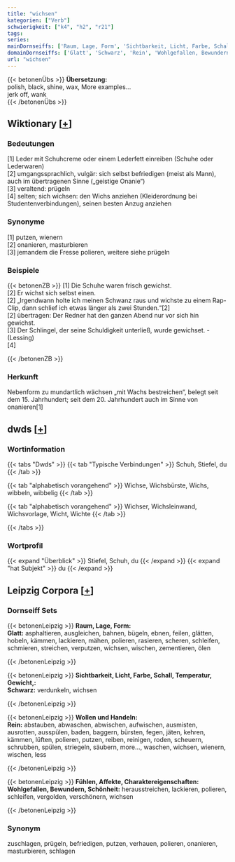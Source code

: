 ```yaml
---
title: "wichsen"
kategorien: ["Verb"]
schwierigkeit: ["k4", "h2", "r21"]
tags:
series:
mainDornseiffs: ['Raum, Lage, Form', 'Sichtbarkeit, Licht, Farbe, Schall, Temperatur, Gewicht,', 'Wollen und Handeln', 'Fühlen, Affekte, Charaktereigenschaften']
domainDornseiffs: ['Glatt', 'Schwarz', 'Rein', 'Wohlgefallen, Bewundern, Schönheit']
url: "wichsen"
---
```


{{< betonenÜbs >}}
**Übersetzung:**  
polish, black, shine, wax, More examples...  
jerk off, wank  
{{< /betonenÜbs >}}

## Wiktionary [[+](https://de.wiktionary.org/wiki/wichsen)]

### Bedeutungen
[1] Leder mit Schuhcreme oder einem Lederfett einreiben (Schuhe oder Lederwaren)  
[2] umgangssprachlich, vulgär: sich selbst befriedigen (meist als Mann), auch im übertragenen Sinne („geistige Onanie“)  
[3] veraltend: prügeln  
[4] selten; sich wichsen: den Wichs anziehen (Kleiderordnung bei Studentenverbindungen), seinen besten Anzug anziehen  

### Synonyme
[1] putzen, wienern  
[2] onanieren, masturbieren  
[3] jemandem die Fresse polieren, weitere siehe prügeln  

### Beispiele
{{< betonenZB >}}
[1] Die Schuhe waren frisch gewichst.  
[2] Er wichst sich selbst einen.  
[2] „Irgendwann holte ich meinen Schwanz raus und wichste zu einem Rap-Clip, dann schlief ich etwas länger als zwei Stunden.“[2]  
[2] übertragen: Der Redner hat den ganzen Abend nur vor sich hin gewichst.  
[3] Der Schlingel, der seine Schuldigkeit unterließ, wurde gewichset. - (Lessing)  
[4]  

{{< /betonenZB >}}
### Herkunft
Nebenform zu mundartlich wächsen „mit Wachs bestreichen“, belegt seit dem 15. Jahrhundert; seit dem 20. Jahrhundert auch im Sinne von onanieren[1]  



## dwds [[+](https://www.dwds.de/wb/wichsen)]

### Wortinformation
{{< tabs "Dwds" >}}
{{< tab "Typische Verbindungen" >}}
Schuh, Stiefel, du
{{< /tab >}}

{{< tab "alphabetisch vorangehend" >}}
Wichse, Wichsbürste, Wichs, wibbeln, wibbelig
{{< /tab >}}

{{< tab "alphabetisch vorangehend" >}}
Wichser, Wichsleinwand, Wichsvorlage, Wicht, Wichte
{{< /tab >}}

{{< /tabs >}}

### Wortprofil
{{< expand "Überblick" >}} Stiefel, Schuh, du {{< /expand >}}
{{< expand "hat Subjekt" >}} du {{< /expand >}}

## Leipzig Corpora [[+](https://corpora.uni-leipzig.de/en/res?word=wichsen&corpusId=deu_newscrawl-public_2018)]

### Dornseiff Sets
{{< betonenLeipzig >}}
**Raum, Lage, Form:**  
**Glatt:** asphaltieren, ausgleichen, bahnen, bügeln, ebnen, feilen, glätten, hobeln, kämmen, lackieren, mähen, polieren, rasieren, scheren, schleifen, schmieren, streichen, verputzen, wichsen, wischen, zementieren, ölen  

{{< /betonenLeipzig >}}


{{< betonenLeipzig >}}
**Sichtbarkeit, Licht, Farbe, Schall, Temperatur, Gewicht,:**  
**Schwarz:** verdunkeln, wichsen  

{{< /betonenLeipzig >}}


{{< betonenLeipzig >}}
**Wollen und Handeln:**  
**Rein:** abstauben, abwaschen, abwischen, aufwischen, ausmisten, ausrotten, ausspülen, baden, baggern, bürsten, fegen, jäten, kehren, kämmen, lüften, polieren, putzen, reiben, reinigen, roden, scheuern, schrubben, spülen, striegeln, säubern, more..., waschen, wichsen, wienern, wischen, less  

{{< /betonenLeipzig >}}


{{< betonenLeipzig >}}
**Fühlen, Affekte, Charaktereigenschaften:**  
**Wohlgefallen, Bewundern, Schönheit:** herausstreichen, lackieren, polieren, schleifen, vergolden, verschönern, wichsen  

{{< /betonenLeipzig >}}

### Synonym
zuschlagen, prügeln, befriedigen, putzen, verhauen, polieren, onanieren, masturbieren, schlagen

